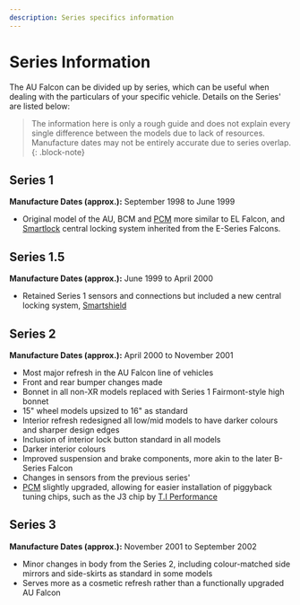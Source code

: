 ```yaml
---
description: Series specifics information
---
```


# Series Information

The AU Falcon can be divided up by series, which can be useful when dealing with the particulars of your specific vehicle. Details on the Series' are listed below:

> The information here is only a rough guide and does not explain every single difference between the models due to lack of resources. Manufacture dates may not be entirely accurate due to series overlap.
{: .block-note}

## Series 1

**Manufacture Dates (approx.):** September 1998 to June 1999

- Original model of the AU, BCM and [PCM](../../PCMBCM/PCM/PCM.md) more similar to EL Falcon, and [Smartlock](../../PCMBCM/Keyfob/Keyfob.md#s1-smartlock) central locking system inherited from the E-Series Falcons.

## Series 1.5

**Manufacture Dates (approx.):** June 1999 to April 2000

- Retained Series 1 sensors and connections but included a new central locking system, [Smartshield](../../PCMBCM/Keyfob/Keyfob.md#s2s3-smartshield)

## Series 2

**Manufacture Dates (approx.):** April 2000 to November 2001

- Most major refresh in the AU Falcon line of vehicles
- Front and rear bumper changes made
- Bonnet in all non-XR models replaced with Series 1 Fairmont-style high bonnet
- 15" wheel models upsized to 16" as standard
- Interior refresh redesigned all low/mid models to have darker colours and sharper design edges
- Inclusion of interior lock button standard in all models
- Darker interior colours
- Improved suspension and brake components, more akin to the later B-Series Falcon
- Changes in sensors from the previous series'
- [PCM](../../PCMBCM/PCM/PCM.md) slightly upgraded, allowing for easier installation of piggyback tuning chips, such as the J3 chip by [T.I Performance](../../Credits.md#sources)

## Series 3

**Manufacture Dates (approx.):** November 2001 to September 2002

- Minor changes in body from the Series 2, including colour-matched side mirrors and side-skirts as standard in some models
- Serves more as a cosmetic refresh rather than a functionally upgraded AU Falcon